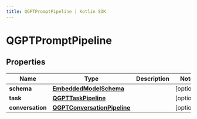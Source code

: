```yaml
---
title: QGPTPromptPipeline | Kotlin SDK
---
```




# QGPTPromptPipeline

## Properties
Name | Type | Description | Notes
------------ | ------------- | ------------- | -------------
**schema** | [**EmbeddedModelSchema**](EmbeddedModelSchema) |  |  [optional]
**task** | [**QGPTTaskPipeline**](QGPTTaskPipeline) |  |  [optional]
**conversation** | [**QGPTConversationPipeline**](QGPTConversationPipeline) |  |  [optional]





